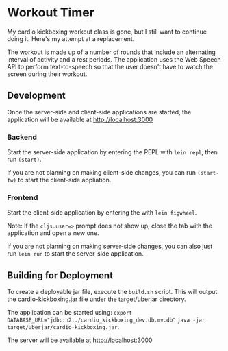 # Workout Timer

My cardio kickboxing workout class is gone, but I still want to continue doing it.  Here's my attempt at a replacement.

The workout is made up of a number of rounds that include an alternating interval of activity and a rest periods.  The application uses the Web Speech API to perform text-to-speech so that the user doesn't have to watch the screen during their workout.

## Development

Once the server-side and client-side applications are started, the application will be available at [http://localhost:3000](http://localhost:3000)

### Backend

Start the server-side application by entering the REPL with `lein repl`, then run `(start)`.

If you are not planning on making client-side changes, you can run `(start-fw)` to start the client-side appliation.

### Frontend

Start the client-side application by entering the with `lein figwheel`.

Note: If the `cljs.user=>` prompt does not show up, close the tab with the application and open a new one.

If you are not planning on making server-side changes, you can also just run `lein run` to start the server-side application.


## Building for Deployment

To create a deployable jar file, execute the `build.sh` script.  This will output the cardio-kickboxing.jar file under the target/uberjar directory.

The application can be started using:
`export DATABASE_URL="jdbc:h2:./cardio_kickboxing_dev.db.mv.db"`
`java -jar target/uberjar/cardio-kickboxing.jar`.

The server will be available at [http://localhost:3000](http://localhost:3000)
